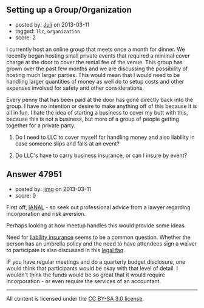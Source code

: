 ## Setting up a Group/Organization

- posted by: [Juli](https://stackexchange.com/users/-1/25412-juli) on 2013-03-11
- tagged: `llc`, `organization`
- score: 2

I currently host an online group that meets once a month for dinner.  We recently began hosting small private events that required a minimal cover charge at the door to cover the rental fee of the venue.  This group has grown over the past few months and we are discussing the possibility of hosting much larger parties.  This would mean that I would need to be handling larger quantities of money as well do to setup costs and other expenses involved for safety and other considerations.

Every penny that has been paid at the door has gone directly back into the group.  I have no intention or desire to make anything off of this because it is all in fun.  I hate the idea of starting a business to cover my butt with this, because this is not a business, but more of a group of people getting together for a private party.  

1.  Do I need to LLC to cover myself for handling money and also liability in case someone slips and falls at an event?

2.  Do LLC's have to carry business insurance, or can I insure by event?


## Answer 47951

- posted by: [jimg](https://stackexchange.com/users/-1/2380-jimg) on 2013-03-11
- score: 0

<p>First off, <a href="http://en.wikipedia.org/wiki/IANAL" rel="nofollow">IANAL</a> - so seek out professional advice from a lawyer regarding incorporation and risk aversion.  </p>

<p>Perhaps looking at how meetup handles this would provide some ideas.</p>

<p>Need for <a href="http://www.meetup.com/boards/thread/26380642/0" rel="nofollow">liability insurance</a> seems to be a common question. Whether the person has an umbrella policy and the need to have attendees sign a waiver to participate is also discussed in this <a href="http://www.meetup.com/help/Does-an-Organizer-have-legal-liability-for-things-that-happen-in-connection-with-a-Meetup-Group-or-at-a-Meetup-event/" rel="nofollow">legal faq</a>.</p>

<p>IF you have regular meetings and do a quarterly budget disclosure, one would think that participants would be okay with that level of detail.  I wouldn't think the funds would be so great that it would require incorporation - or even require the services of an accountant. </p>




---

All content is licensed under the [CC BY-SA 3.0 license](https://creativecommons.org/licenses/by-sa/3.0/).
